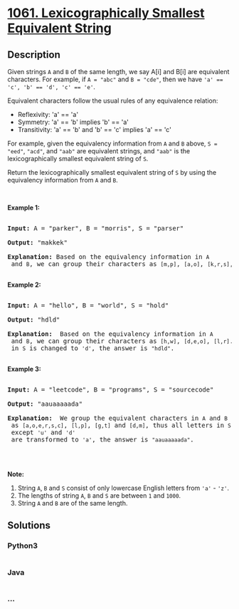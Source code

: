 # [1061. Lexicographically Smallest Equivalent String](https://leetcode.com/problems/lexicographically-smallest-equivalent-string)



## Description

<p>Given strings <code>A</code> and <code>B</code> of the same length, we say A[i] and B[i] are equivalent characters. For example, if <code>A = &quot;abc&quot;</code> and <code>B = &quot;cde&quot;</code>, then we have <code>&#39;a&#39; == &#39;c&#39;, &#39;b&#39; == &#39;d&#39;, &#39;c&#39; == &#39;e&#39;</code>.</p>



<p>Equivalent characters follow the usual rules of any equivalence relation:</p>



<ul>
	<li>Reflexivity: &#39;a&#39; == &#39;a&#39;</li>
	<li>Symmetry: &#39;a&#39; == &#39;b&#39; implies &#39;b&#39; == &#39;a&#39;</li>
	<li>Transitivity: &#39;a&#39; == &#39;b&#39; and &#39;b&#39; == &#39;c&#39; implies &#39;a&#39; == &#39;c&#39;</li>
</ul>



<p>For example, given the equivalency information from <code>A</code> and <code>B</code> above, <code>S = &quot;eed&quot;</code>, <code>&quot;acd&quot;</code>, and <code>&quot;aab&quot;</code> are equivalent strings, and <code>&quot;aab&quot;</code> is the lexicographically smallest equivalent string of <code>S</code>.</p>



<p>Return the lexicographically smallest equivalent string of <code>S</code> by using the equivalency information from <code>A</code> and <code>B</code>.</p>



<p>&nbsp;</p>



<p><strong>Example 1:</strong></p>



<pre>

<strong>Input: </strong>A = <span id="example-input-1-1">&quot;parker&quot;</span>, B = <span id="example-input-1-2">&quot;morris&quot;</span>, S = <span id="example-input-1-3">&quot;parser&quot;</span>

<strong>Output: </strong><span id="example-output-1">&quot;makkek&quot;</span>

<strong>Explanation:</strong> Based on the equivalency information in <code>A</code> and <code>B</code>, we can group their characters as <code>[m,p]</code>, <code>[a,o]</code>, <code>[k,r,s]</code>, <code>[e,i]</code>. The characters in each group are equivalent and sorted in lexicographical order. So the answer is <code>&quot;makkek&quot;</code>.

</pre>



<p><strong>Example 2:</strong></p>



<pre>

<strong>Input: </strong>A = <span id="example-input-2-1">&quot;hello&quot;</span>, B = <span id="example-input-2-2">&quot;world&quot;</span>, S = <span id="example-input-2-3">&quot;hold&quot;</span>

<strong>Output: </strong><span id="example-output-2">&quot;hdld&quot;</span>

<strong>Explanation: </strong> Based on the equivalency information in <code>A</code> and <code>B</code>, we can group their characters as <code>[h,w]</code>, <code>[d,e,o]</code>, <code>[l,r]</code>. So only the second letter <code>&#39;o&#39;</code> in <code>S</code> is changed to <code>&#39;d&#39;</code>, the answer is <code>&quot;hdld&quot;</code>.

</pre>



<p><strong>Example 3:</strong></p>



<pre>

<strong>Input: </strong>A = <span id="example-input-3-1">&quot;leetcode&quot;</span>, B = <span id="example-input-3-2">&quot;programs&quot;</span>, S = <span id="example-input-3-3">&quot;sourcecode&quot;</span>

<strong>Output: </strong><span id="example-output-3">&quot;aauaaaaada&quot;</span>

<strong>Explanation: </strong> We group the equivalent characters in <code>A</code> and <code>B</code> as <code>[a,o,e,r,s,c]</code>, <code>[l,p]</code>, <code>[g,t]</code> and <code>[d,m]</code>, thus all letters in <code>S</code> except <code>&#39;u&#39;</code> and <code>&#39;d&#39;</code> are transformed to <code>&#39;a&#39;</code>, the answer is <code>&quot;aauaaaaada&quot;</code>.

</pre>



<p>&nbsp;</p>



<p><strong>Note:</strong></p>



<ol>
	<li>String <code>A</code>, <code>B</code> and <code>S</code> consist of only lowercase English letters from <code>&#39;a&#39;</code> - <code>&#39;z&#39;</code>.</li>
	<li>The lengths of string <code>A</code>, <code>B</code> and <code>S</code> are between <code>1</code> and <code>1000</code>.</li>
	<li>String <code>A</code> and <code>B</code> are of the same length.</li>
</ol>

## Solutions

<!-- tabs:start -->

### **Python3**

```python

```

### **Java**

```java

```

### **...**

```

```

<!-- tabs:end -->
